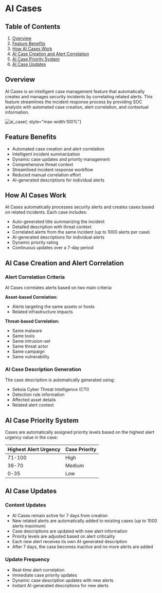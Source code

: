 # AI Cases

## Table of Contents
1. [Overview](#overview)
2. [Feature Benefits](#feature-benefits)
3. [How AI Cases Work](#how-ai-cases-work)
4. [AI Case Creation and Alert Correlation](#ai-case-creation-and-alert-correlation)
5. [AI Case Priority System](#ai-case-priority-system)
6. [AI Case Updates](#ai-case-updates)

## Overview
AI Cases is an intelligent case management feature that automatically creates and manages security incidents by correlating related alerts. This feature streamlines the incident response process by providing SOC analysts with automated case creation, alert correlation, and contextual information.

![ai_case](/assets/operation_center/ai-case.gif){: style="max-width:100%"}

## Feature Benefits
* Automated case creation and alert correlation
* Intelligent incident summarization
* Dynamic case updates and priority management
* Comprehensive threat context
* Streamlined incident response workflow
* Reduced manual correlation effort
* AI-generated descriptions for individual alerts

## How AI Cases Work
AI Cases automatically processes security alerts and creates cases based on related incidents. Each case includes:

* Auto-generated title summarizing the incident
* Detailed description with threat context
* Correlated alerts from the same incident (up to 1000 alerts per case)
* AI-generated descriptions for individual alerts
* Dynamic priority rating
* Continuous updates over a 7-day period

## AI Case Creation and Alert Correlation
### Alert Correlation Criteria
AI Cases correlates alerts based on two main criteria:

**Asset-based Correlation:**

* Alerts targeting the same assets or hosts
* Related infrastructure impacts

**Threat-based Correlation:**

* Same malware
* Same tools
* Same intrusion-set
* Same threat actor
* Same campaign
* Same vulnerability

### AI Case Description Generation
The case description is automatically generated using:

* Sekoia Cyber Threat Intelligence (CTI)
* Detection rule information
* Affected asset details
* Related alert context

## AI Case Priority System
Cases are automatically assigned priority levels based on the highest alert urgency value in the case:

| Highest Alert Urgency | Case Priority |
|------------------------|---------------|
| 71-100                 | High          |
| 36-70                  | Medium        |
| 0-35                   | Low           |

## AI Case Updates
### Content Updates
* AI Cases remain active for 7 days from creation
* New related alerts are automatically added to existing cases (up to 1000 alerts maximum)
* Case descriptions are updated with new alert information
* Priority levels are adjusted based on alert criticality
* Each new alert receives its own AI-generated description
* After 7 days, the case becomes inactive and no more alerts are added

### Update Frequency
* Real-time alert correlation
* Immediate case priority updates
* Dynamic case description updates with new alerts
* Instant AI-generated descriptions for new alerts